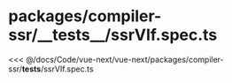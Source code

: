 # packages/compiler-ssr/\_\_tests\_\_/ssrVIf.spec.ts

<<< @/docs/Code/vue-next/vue-next/packages/compiler-ssr/__tests__/ssrVIf.spec.ts
